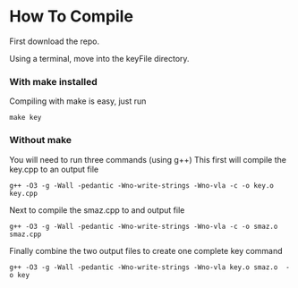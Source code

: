 # How To Compile
First download the repo.

Using a terminal, move into the keyFile directory.

### With make installed
Compiling with make is easy, just run 

`make key`

### Without make
You will need to run three commands (using g++) 
This first will compile the key.cpp to an output file

`g++ -O3 -g -Wall -pedantic -Wno-write-strings -Wno-vla -c -o key.o key.cpp`

Next to compile the smaz.cpp to and output file

`g++ -O3 -g -Wall -pedantic -Wno-write-strings -Wno-vla -c -o smaz.o smaz.cpp`

Finally combine the two output files to create one complete key command

`g++ -O3 -g -Wall -pedantic -Wno-write-strings -Wno-vla key.o smaz.o  -o key`
